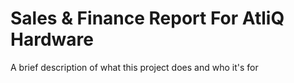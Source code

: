 
# Sales & Finance Report For AtliQ Hardware

A brief description of what this project does and who it's for

